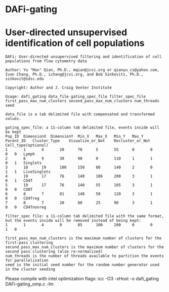 # DAFi-gating
# User-directed unsupervised identification of cell populations
	
	DAFi: User-directed unsupervised filtering and identification of cell populations from flow cytometry data
	
	Author: Yu "Max" Qian, Ph.D., mqian@jcvi.org or qianyu_cs@yahoo.com, Ivan Chang, Ph.D., ichang@jcvi.org, and Bob Sinkovits, Ph.D., sinkovit@sdsc.edu
	
	Copyright: Author and J. Craig Venter Institute
	
	Usage: dafi_gating data_file gating_spec_file filter_spec_file first_pass_max_num_clusters second_pass_max_num_clusters num_threads seed
	
	data_file is a tab delimited file with compensated and transformed values.
	
	gating_spec_file: a 11-column tab delimited file, events inside will be kept
	Pop_ID	DimensionX	DimensionY	Min_X	Max_X	Min_Y	Max_Y	Parent_ID	Cluster_Type	Visualize_or_Not	Recluster_or_Not	Cell_type(optional)
	1       1       4       20      70      5       55      0       0       0	0	Lymph
	2       6       9       30      90      0       110     1       1       0	1	Singlets
	3       10      19      100     150     80      140     2       0       1	1	LiveSinglets
	4       19      17      76      140     106     200     3       1       0	1	CD4T
	5       19      17      76      140     55      105     3       1       0	0	CD8T
	6       8       7       81      140     50      120     3       1       0	0	CD4Treg
	7       8       7       20      80      25      90      3       1       0	0	CD4Tnonreg
	
	filter_spec file: a 11-column tab delimited file with the same format, but the events inside will be removed instead of being kept:
	1       1       4       0       85      100     200     0       0       1	0

	first_pass_max_num_clusters is the maximum number of clusters for the first-pass clustering
	second_pass_max_num_clusters is the maximum number of clusters for the second pass clustering (also re-normalized)
	num_threads is the number of threads available to partition the events for parallelization
	seed is the initial seed number for the random number generator used in the cluster seeding

Please compile with intel optimization flags:
	icc -O3 -xHost -o dafi_gating DAFi-gating_omp.c -lm
